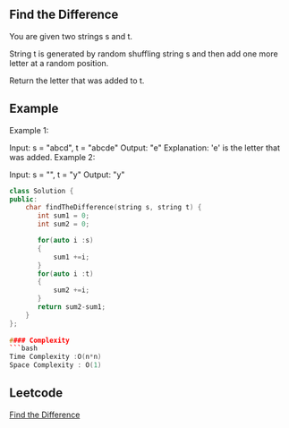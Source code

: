 ## Find the Difference
You are given two strings s and t.

String t is generated by random shuffling string s and then add one more letter at a random position.

Return the letter that was added to t.
## Example 
Example 1:

Input: s = "abcd", t = "abcde"
Output: "e"
Explanation: 'e' is the letter that was added.
Example 2:

Input: s = "", t = "y"
Output: "y"
```cpp
class Solution {
public:
    char findTheDifference(string s, string t) {
       int sum1 = 0;
       int sum2 = 0;

       for(auto i :s)
       {
           sum1 +=i;
       }
       for(auto i :t)
       {
           sum2 +=i;
       }
       return sum2-sum1;
    }
};
 
#### Complexity
```bash
Time Complexity :O(n*n)
Space Complexity : O(1)
```
## Leetcode
[Find the Difference](https://leetcode.com/problems/find-the-difference/description/)
